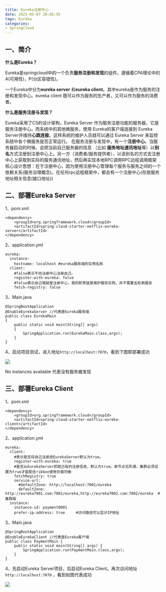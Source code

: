 ```yaml
---
title: Eureka注册中心
date: 2021-05-07 20:05:55
tags: Eureka
categories: 
- SpringCloud
---
```


## 一、简介

**什么是Eureka？**

Eureka是springcloud中的一个负责**服务注册和发现**的组件。遵循着CPA理论中的A(可用性)，P(分区容错性)。

一个Eureka中分为**eureka server** 和**eureka client**。其中eureka是作为服务的注册和发现中心。eureka client 既可以作为服务的生产者，又可以作为服务的消费者。

**什么是服务注册与发现？**

<!--more-->

Eureka采用了CS的设计架构，Eureka Server 作为服务注册功能的服务器，它是服务注册中心。而系统中的其他微服务，使用 Eureka的客户端连接到 Eureka Server并维持**心跳连接**。这样系统的维护人员就可以通过 Eureka Server 来监控系统中各个微服务是否正常运行。
在服务注册与发现中，有一个**注册中心**。当服务器启动的时候，会把当前自己服务器的信息 （比如 **服务地址通讯地址**等）以**别名**方式注册到注册中心上。另一方（消费者/服务提供者），以该别名的方式去注册中心上获取到实际的服务通讯地址，然后再实现本地RPC调用RPC远程调用框架核心设计思想：在于注册中心，因为使用注册中心管理每个服务与服务之间的一个依赖关系(服务治理概念)。在任何rpc远程框架中，都会有一个注册中心(存放服务地址相关信息(接口地址))

## 二、部署Eureka Server

1、pom.xml

```
<dependency>
    <groupId>org.springframework.cloud</groupId>
    <artifactId>spring-cloud-starter-netflix-eureka-server</artifactId>
</dependency>
```

2、application.yml

```
eureka:
  instance:
    hostname: localhost #eureka服务端的实例名称
  client:
    #false表示不向注册中心注册自己。
    register-with-eureka: false
    #false表示自己端就是注册中心，我的职责就是维护服务实例，并不需要去检索服务
    fetch-registry: false

```

3、Main.java

```
@SpringBootApplication
@EnableEurekaServer //代表是Eureka服务端
public class EurekaMain
{
    public static void main(String[] args)
    {
        SpringApplication.run(EurekaMain.class,args);
    }
}

```

4、启动项目测试，进入地址`http://localhost:7070`，看到下图即部署成功

![](https://static01.imgkr.com/temp/bb601bf4299e412ca1b13f362cf12776.png )

No instances available 代表没有服务被发现

## 三、部署Eureka Client

1、pom.xml

```
<dependency>
    <groupId>org.springframework.cloud</groupId>
    <artifactId>spring-cloud-starter-netflix-eureka-client</artifactId>
</dependency>

```

2、application.yml

```
eureka:
  client:
    #表示是否将自己注册进EurekaServer默认为true。
    register-with-eureka: true
    #是否从EurekaServer抓取已有的注册信息，默认为true。单节点无所谓，集群必须设置为true才能配合ribbon使用负载均衡
    fetchRegistry: true
    service-url:
      #defaultZone: http://localhost:7001/eureka
      defaultZone: http://eureka7001.com:7001/eureka,http://eureka7002.com:7002/eureka  # 集群版
  instance:
    instance-id: payment8001
    prefer-ip-address: true     #访问路径可以显示IP地址
```

3、Main.java

```
@SpringBootApplication
@EnableEurekaClient //代表是Eureka客户端
public class PaymentMain {
    public static void main(String[] args) {
        SpringApplication.run(PaymentMain.class,args);
    }
}
```

4、先启动Eureka Server项目，后启动Eureka Client。再次访问地址`http://localhost:7070` ，看到如图代表成功

![](https://static01.imgkr.com/temp/78b8d030f0204c678a9c72d81c6a8121.png )

